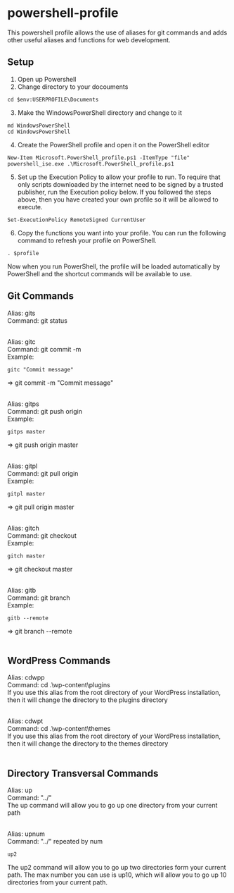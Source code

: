 # powershell-profile
This powershell profile allows the use of aliases for git commands and adds other useful aliases and functions for web development.

## Setup
1. Open up Powershell
2. Change directory to your docouments
```shell
cd $env:USERPROFILE\Documents
```
3. Make the WindowsPowerShell directory and change to it
```shell
md WindowsPowerShell
cd WindowsPowerShell
```
4. Create the PowerShell profile and open it on the PowerShell editor
```shell
New-Item Microsoft.PowerShell_profile.ps1 -ItemType "file"
powershell_ise.exe .\Microsoft.PowerShell_profile.ps1
```

5. Set up the Execution Policy to allow your profile to run. To require that only scripts downloaded by the internet need to be signed by a trusted publisher, run the Execution policy below. If you followed the steps above, then you have created your own profile so it will be allowed to execute.
```shell
Set-ExecutionPolicy RemoteSigned CurrentUser
```

6. Copy the functions you want into your profile. You can run the following command to refresh your profile on PowerShell.
```shell
. $profile
```

Now when you run PowerShell, the profile will be loaded automatically by PowerShell and the shortcut commands will be available to use.

## Git Commands
Alias: gits <br>
Command: git status
<br><br>

Alias: gitc <br>
Command: git commit -m <br>
Example:
```shell
gitc "Commit message"
```
=> git commit -m "Commit message"
<br><br>

Alias: gitps <br>
Command: git push origin <br>
Example:
```shell
gitps master
```
=> git push origin master
<br><br>

Alias: gitpl <br>
Command: git pull origin <br>
Example:
```shell
gitpl master
```
=> git pull origin master
<br><br>

Alias: gitch <br>
Command: git checkout <br>
Example:
```shell
gitch master
```
=> git checkout master
<br><br>

Alias: gitb <br>
Command: git branch <br>
Example:
```shell
gitb --remote
```
=> git branch --remote
<br><br>

## WordPress Commands
Alias: cdwpp <br>
Command: cd .\wp-content\plugins <br>
If you use this alias from the root directory of your WordPress installation, then it will change the directory to the plugins directory
<br><br>

Alias: cdwpt <br>
Command: cd .\wp-content\themes <br>
If you use this alias from the root directory of your WordPress installation, then it will change the directory to the themes directory
<br><br>

## Directory Transversal Commands
Alias: up <br>
Command: "../" <br>
The up command will allow you to go up one directory from your current path
<br><br>

Alias: upnum <br>
Command: "../" repeated by num <br>
```shell
up2
```
The up2 command will allow you to go up two directories form your current path. The max number you can use is up10, which will allow you to go up 10 directories from your current path.
<br><br>

